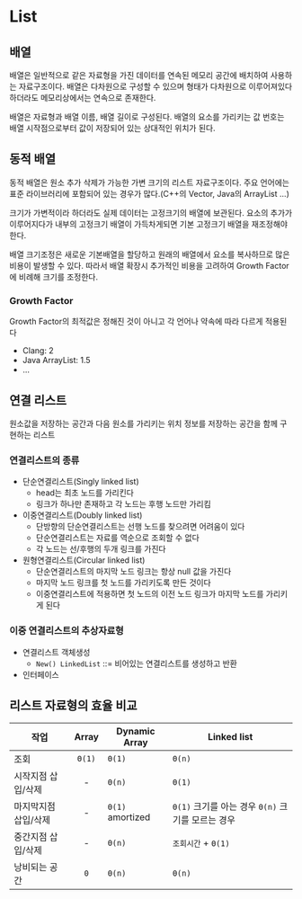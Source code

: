 # List

## 배열

배열은 일반적으로 같은 자료형을 가진 데이터를 연속된 메모리 공간에 배치하여 사용하는 자료구조이다.
배열은 다차원으로 구성할 수 있으며 형태가 다차원으로 이루어져있다 하더라도 메모리상에서는 연속으로 존재한다.

배열은 자료형과 배열 이름, 배열 길이로 구성된다.
배열의 요소를 가리키는 값 번호는 배열 시작점으로부터 값이 저장되어 있는 상대적인 위치가 된다.

## 동적 배열

동적 배열은 원소 추가 삭제가 가능한 가변 크기의 리스트 자료구조이다.
주요 언어에는 표준 라이브러리에 포함되어 있는 경우가 많다.(C++의 Vector, Java의 ArrayList ...)

크기가 가변적이라 하더라도 실제 데이터는 고정크기의 배열에 보관된다.
요소의 추가가 이루어지다가 내부의 고정크기 배열이 가득차게되면 기본 고정크기 배열을 재조정해야한다.

배열 크기조정은 새로운 기본배열을 할당하고 원래의 배열에서 요소를 복사하므로 많은 비용이 발생할 수 있다.
따라서 배열 확장시 추가적인 비용을 고려하여 Growth Factor에 비례해 크기를 조정한다.

### Growth Factor

Growth Factor의 최적값은 정해진 것이 아니고 각 언어나 약속에 따라 다르게 적용된다

- Clang: 2
- Java ArrayList: 1.5
- ...

## 연결 리스트

원소값을 저장하는 공간과 다음 원소를 가리키는 위치 정보를 저장하는 공간을 함께 구현하는 리스트

### 연결리스트의 종류

- 단순연결리스트(Singly linked list)
  - head는 최초 노드를 가리킨다
  - 링크가 하나만 존재하고 각 노드는 후행 노드만 가리킴
- 이중연결리스트(Doubly linked list)
  - 단방향의 단순연결리스트는 선행 노드를 찾으려면 어려움이 있다
  - 단순연결리스트는 자료를 역순으로 조회할 수 없다
  - 각 노드는 선/후행의 두개 링크를 가진다
- 원형연결리스트(Circular linked list)
  - 단순연결리스트의 마지막 노드 링크는 항상 null 값을 가진다
  - 마지막 노드 링크를 첫 노드를 가리키도록 만든 것이다
  - 이중연결리스트에 적용하면 첫 노드의 이전 노드 링크가 마지막 노드를 가리키게 된다

### 이중 연결리스트의 추상자료형

- 연결리스트 객체생성
  - `New() LinkedList` ::= 비어있는 연결리스트를 생성하고 반환
- 인터페이스

## 리스트 자료형의 효율 비교

| 작업          | Array | Dynamic Array  | Linked list                       |
| ----------- | :-----: | -------------- | --------------------------------- |
| 조회          | `Θ(1)`  | `Θ(1)`           | `Θ(n)`                              |
| 시작지점 삽입/삭제  | -     | `Θ(n)`           | `Θ(1)`                              |
| 마지막지점 삽입/삭제 | -     | `Θ(1)` amortized | `Θ(1)` 크기를 아는 경우 `Θ(n)` 크기를 모르는 경우 |
| 중간지점 삽입/삭제  | -     | `Θ(n)`           | `조회시간` + `Θ(1)`                       |
| 낭비되는 공간     | `0`     | `Θ(n)`           | `Θ(n)`                              |
